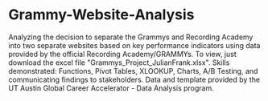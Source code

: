 # Grammy-Website-Analysis
Analyzing the decision to separate the Grammys and Recording Academy into two separate websites based on key performance indicators using data provided by the official Recording Academy/GRAMMYs.
To view, just download the excel file "Grammys_Project_JulianFrank.xlsx".
Skills demonstrated: Functions, Pivot Tables, XLOOKUP, Charts, A/B Testing, and communicating findings to stakeholders.
Data and template provided by the UT Austin Global Career Accelerator - Data Analysis program.
